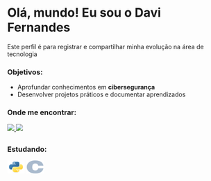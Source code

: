 # Olá, mundo! Eu sou o Davi Fernandes

Este perfil é para registrar e compartilhar minha evolução na área de tecnologia

### Objetivos:
- Aprofundar conhecimentos em **cibersegurança**
- Desenvolver projetos práticos e documentar aprendizados

### Onde me encontrar:
<div>
  <a href="https://www.linkedin.com/in/davifss" target="_blank">
    <img src="https://img.shields.io/badge/LinkedIn-0A66C2?style=for-the-badge&logo=linkedin&logoColor=white">
  </a>
  <a href="mailto:davifernandesserra@gmail.com" target="_blank">
    <img src="https://img.shields.io/badge/Gmail-D14836?style=for-the-badge&logo=gmail&logoColor=white">
  </a>
</div>

##

### Estudando:
<p><img align="center" alt="Davi-Python" height="30" width="40" src="https://raw.githubusercontent.com/devicons/devicon/master/icons/python/python-original.svg">
<img align="center" alt="Davi-C" height="30" width="40" src="https://raw.githubusercontent.com/devicons/devicon/master/icons/c/c-original.svg"></p>
